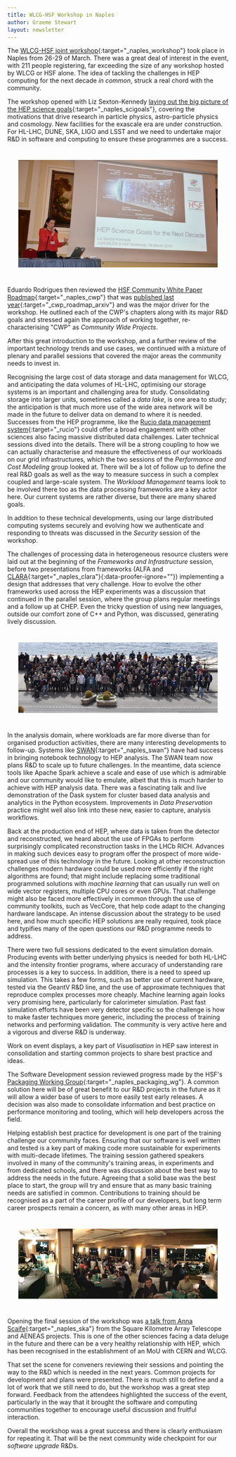 ```yaml
---
title: WLCG-HSF Workshop in Naples
author: Graeme Stewart
layout: newsletter
---
```


The [WLCG-HSF joint workshop](https://indico.cern.ch/event/658060/overview){:target="_naples_workshop"}
took place in Naples from 26-29 of March. There was a great deal of interest
in the event, with 211 people registering, far exceeding the size of any
workshop hosted by WLCG or HSF alone. The idea
of tackling the challenges in HEP computing for the next decade *in common*,
struck a real chord with the community.

The workshop opened with Liz Sexton-Kennedy [laying out the big picture of
the HEP science goals](https://indico.cern.ch/event/658060/contributions/2844782/attachments/1622746/2582912/ScienceGoalsWLCG-HSFworkshop2018.pdf){:target="_naples_scigoals"},
covering the motivations that drive research in
particle physics, astro-particle physics and cosmology. New facilities for
the exascale era are under construction. For HL-LHC, DUNE, SKA, LIGO and LSST and we need to undertake
major R&D in software and computing to ensure these programmes
are a success.

<div style="text-align:center; padding:25px"><img src ="/images/naples-ws-liz.jpg" alt="Liz opens the workshop's science programme" /></div>

Eduardo Rodrigues then reviewed the [HSF Community White Paper Roadmap](https://indico.cern.ch/event/658060/contributions/2876976/attachments/1622751/2582923/2018-03-26_WLCG-HSFWorkshopNaples.pdf){:target="_naples_cwp"}
that was [published last year](https://arxiv.org/abs/1712.06982){:target="_cwp_roadmap_arxiv"}
and was the major driver for the workshop. He outlined each of the CWP's
chapters along with its major R&D goals and stressed again the approach
of working together, re-characterising "CWP" as *Community Wide Projects*. 

After this great introduction to the workshop, and a further review of the important
technology trends and use cases, we continued with a mixture of
plenary and parallel sessions that covered the major areas the community
needs to invest in.

Recognising the large cost of data storage and data management for WLCG,
and anticipating the data volumes of HL-LHC, optimising our storage 
systems is an important and challenging area for study. Consolidating storage into larger units,
sometimes called a *data lake*, is one area to study; the anticipation
is that much more use of the wide area network will be made in the future
to deliver data on demand to where it is needed. Successes from the HEP programme,
like the [Rucio data management system](https://rucio.cern.ch/){:target="_rucio"}
could offer a broad engagement with other sciences also facing massive
distributed data challenges. Later technical sessions dived into the details.
There will be a strong coupling to how we can actually characterise
and measure the effectiveness of our workloads on our grid infrastructures,
which the two sessions of the *Performance and Cost Modeling* group looked
at. There will be a lot of follow up to define the real R&D goals as well
as the way to measure success in such a complex coupled and large-scale
system. The *Workload Management* teams look to be involved there too
as the data processing frameworks are a key actor here. Our current systems
are rather diverse, but there are many shared goals.

In addition to these technical developments, using our large distributed computing 
systems securely and evolving how we authenticate and responding to threats 
was discussed in the *Security* session of the workshop.

The challenges of processing data in heterogeneous resource clusters were laid out
at the beginning of the *Frameworks and Infrastructure* session, before two presentations
from frameworks (ALFA 
and [CLARA](http://claraweb.jlab.org/clara/){:target="_naples_clara"}{:data-proofer-ignore=""}) implementing a design that addresses that very
challenge. How to evolve the other frameworks used across the HEP experiments
was a discussion that continued in the parallel session, where the group
plans regular meetings and a follow up at CHEP. Even the tricky question
of using new languages, outside our comfort zone of C++ and Python, was
discussed, generating lively discussion.

<div style="text-align:center; padding:25px"><img src ="/images/naples-ws-group-photo.jpg" alt="Group Photo" /></div>

In the analysis domain, where workloads are far more diverse than for organised
production activities, there are many interesting developments to follow-up.
Systems like [SWAN](https://swan.web.cern.ch/){:target="_naples_swan"} have had success in bringing notebook technology to
HEP analysis. The SWAN team now plans R&D to scale up to future challenges. In
the meantime, data science tools like Apache Spark achieve a
scale and ease of use which is admirable and our community would like
to emulate, albeit that this is much harder to achieve with HEP
analysis data. There was a fascinating talk and live demonstration of the Dask
system for cluster based data analysis and analytics in the Python ecosystem.
Improvements in *Data Preservation* practice might well also link into
these new, easier to capture, analysis workflows.

Back at the production end of HEP, where data is taken from the detector
and reconstructed, we heard about the use of FPGAs to perform surprisingly
complicated reconstruction tasks in the LHCb RICH. Advances in making such
devices easy to program offer the prospect of more wide-spread use
of this technology in the future. Looking at other reconstruction challenges
modern hardware could be used more efficiently if the right algorithms
are found; that might include replacing some traditional programmed
solutions with *machine learning* that can usually run well on
wide vector registers, multiple CPU cores or even GPUs. That challenge might also be
faced more effectively in common through the use of community toolkits,
such as VecCore, that help code adapt to the changing hardware landscape.
An intense discussion about the strategy to be used here, and how much specific HEP solutions
are really required, took place and typifies many of the open questions
our R&D programme needs to address. 

There were two full sessions dedicated to the event simulation domain. 
Producing events with better underlying physics is needed for both
HL-LHC and the intensity frontier programs, where accuracy of understanding
rare processes is a key to success. In addition, there is a need to speed
up simulation. This takes a few forms, such as better use of current hardware,
tested via the GeantV R&D line, and the use of approximate techniques that reproduce
complex processes more cheaply. Machine learning again looks very promising
here, particularly for calorimeter simulation. Past fast simulation efforts
have been very detector specific so the challenge is how to make faster
techniques more generic, including the process of training networks and
performing validation. The community is very active here and a vigorous
and diverse R&D is underway.

Work on event displays, a key part of *Visualisation* in HEP saw interest
in consolidation and starting common projects to share best practice and
ideas.

The Software Development session reviewed progress made by the
HSF's [Packaging Working Group](/activities/packaging.html){:target="_naples_packaging_wg"}. A common
solution here will be of great benefit to our R&D projects in the future
as it will allow a wider base of users to more easily test early
releases. A decision was also made to consolidate information and best
practice on performance monitoring and tooling, which will help developers
across the field.

Helping establish best practice for development is one part of the training 
challenge our community faces. Ensuring that our software is well written
and tested is a key part of making code more sustainable for experiments
with multi-decade lifetimes. The training session gathered speakers
involved in many of the community's training areas, in experiments and
from dedicated schools, and there was discussion about the best way to address the
needs in the future. Agreeing that a solid base was the best place
to start, the group will try and ensure that as many basic training needs
are satisfied in common. Contributions to training should be recognised
as a part of the career profile of our developers, but long term career
prospects remain a concern, as with many other areas in HEP.

<div style="text-align:center; padding:25px"><img src ="/images/naples-ws-banquet.jpg" alt="Well fed at the banquet" /></div>

Opening the final session of the workshop was 
[a talk from Anna Scaife](https://indico.cern.ch/event/658060/contributions/2940455/attachments/1625101/2587580/WLCG-180329.pdf){:target="_naples_ska"}
from the Square Kilometre Array Telescope and AENEAS projects. This is
one of the other sciences facing a data deluge in the future and there
can be a very healthy relationship with HEP, which has been recognised
in the establishment of an MoU with CERN and WLCG.

That set the scene for conveners reviewing their sessions and pointing
the way to the R&D which is needed in the next years. Common projects
for development and plans were presented. There is much still to define
and a lot of work that we still need to do, but the workshop was a
great step forward. Feedback from the attendees
highlighted the success of the event, particularly in the way that
it brought the software and computing communities together to encourage
useful discussion and fruitful interaction.

Overall the workshop was a great success and there is clearly enthusiasm for
repeating it. That will be the next community wide checkpoint for
our *software upgrade* R&Ds.



